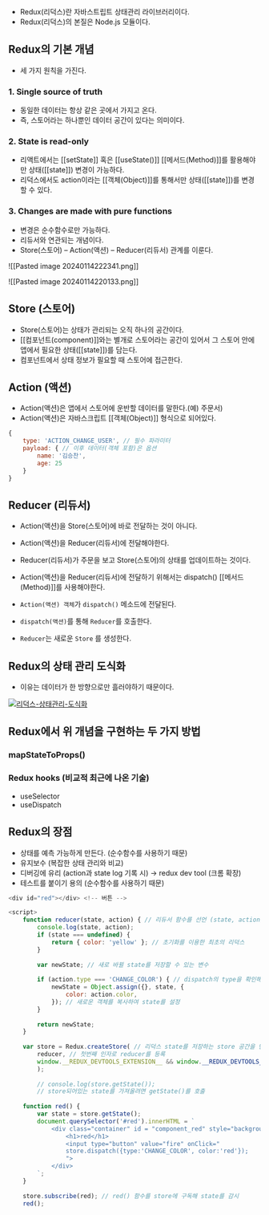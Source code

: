 - Redux(리덕스)란 자바스트립트 상태관리 라이브러리이다.
- Redux(리덕스)의 본질은 Node.js 모듈이다.

## Redux의 기본 개념 
- 세 가지 원칙을 가진다.
### 1. Single source of truth
- 동일한 데이터는 항상 같은 곳에서 가지고 온다.
- 즉, 스토어라는 하나뿐인 데이터 공간이 있다는 의미이다.
### 2. State is read-only
- 리액트에서는 [[setState]] 혹은 [[useState()]] [[메서드(Method)]]를 활용해야만 상태([[state]]) 변경이 가능하다.
- 리덕스에서도 action이라는 [[객체(Object)]]를 통해서만 상태([[state]])를 변경할 수 있다.
### 3. Changes are made with pure functions
- 변경은 순수함수로만 가능하다.
- 리듀서와 연관되는 개념이다.
- Store(스토어) – Action(액션) – Reducer(리듀서) 관계를 이룬다.

![[Pasted image 20240114222341.png]]

![[Pasted image 20240114220133.png]]

## Store (스토어)
- Store(스토어)는 상태가 관리되는 오직 하나의 공간이다.
- [[컴포넌트(component)]]와는 별개로 스토어라는 공간이 있어서 그 스토어 안에 앱에서 필요한 상태([[state]])를 담는다.
- 컴포넌트에서 상태 정보가 필요할 때 스토어에 접근한다.

## Action (액션)
- Action(액션)은 앱에서 스토어에 운반할 데이터를 말한다.(예) 주문서)  
- Action(액션)은 자바스크립트 [[객체(Object)]] 형식으로 되어있다.
```js
{
	type: 'ACTION_CHANGE_USER', // 필수 파라미터
	payload: { // 이후 데이터(객체 포함)은 옵션
		name: '김승찬',
		age: 25
	}
}
```

## Reducer (리듀서)
- Action(액션)을 Store(스토어)에 바로 전달하는 것이 아니다.
- Action(액션)을 Reducer(리듀서)에 전달해야한다.
- Reducer(리듀서)가 주문을 보고 Store(스토어)의 상태를 업데이트하는 것이다.
- Action(액션)을 Reducer(리듀서)에 전달하기 위해서는 dispatch() [[메서드(Method)]]를 사용해야한다.

- `Action(액션) 객체`가 `dispatch()` 메소드에 전달된다.
- `dispatch(액션)`를 통해 `Reducer`를 호출한다.
- `Reducer`는 새로운 `Store` 를 생성한다.

## Redux의 상태 관리 도식화

- 이유는 데이터가 한 방향으로만 흘러야하기 때문이다.

[![리덕스-상태관리-도식화](https://i0.wp.com/hanamon.kr/wp-content/uploads/2021/07/%E1%84%85%E1%85%B5%E1%84%83%E1%85%A5%E1%86%A8%E1%84%89%E1%85%B3-%E1%84%89%E1%85%A1%E1%86%BC%E1%84%90%E1%85%A2%E1%84%80%E1%85%AA%E1%86%AB%E1%84%85%E1%85%B5-%E1%84%83%E1%85%A9%E1%84%89%E1%85%B5%E1%86%A8%E1%84%92%E1%85%AA.png?resize=944%2C707&ssl=1)](https://hanamon.kr/redux%eb%9e%80-%ec%83%81%ed%83%9c-%ea%b4%80%eb%a6%ac-%eb%9d%bc%ec%9d%b4%eb%b8%8c%eb%9f%ac%eb%a6%ac/%e1%84%85%e1%85%b5%e1%84%83%e1%85%a5%e1%86%a8%e1%84%89%e1%85%b3-%e1%84%89%e1%85%a1%e1%86%bc%e1%84%90%e1%85%a2%e1%84%80%e1%85%aa%e1%86%ab%e1%84%85%e1%85%b5-%e1%84%83%e1%85%a9%e1%84%89%e1%85%b5%e1%86%a8/)

## Redux에서 위 개념을 구현하는 두 가지 방법
### mapStateToProps()

### Redux hooks (비교적 최근에 나온 기술)
- useSelector
- useDispatch
## Redux의 장점
- 상태를 예측 가능하게 만든다. (순수함수를 사용하기 때문)
- 유지보수 (복잡한 상태 관리와 비교)
- 디버깅에 유리 (action과 state log 기록 시) → redux dev tool (크롬 확장)
- 테스트를 붙이기 용의 (순수함수를 사용하기 때문)


```js
<div id="red"></div> <!-- 버튼 -->

<script>
	function reducer(state, action) { // 리듀서 함수를 선언 (state, action)을 가짐
		console.log(state, action);
		if (state === undefined) {
			return { color: 'yellow' }; // 초기화를 이용한 최초의 리덕스
		}
		
		var newState; // 새로 바뀔 state를 저장할 수 있는 변수
		
		if (action.type === 'CHANGE_COLOR') { // dispatch의 type을 확인해서 같으면
			newState = Object.assign({}, state, {
				color: action.color,
			}); // 새로운 객체를 복사하여 state를 설정
		}
		
		return newState;
	}
	
	var store = Redux.createStore( // 리덕스 state를 저장하는 store 공간을 만듬
		reducer, // 첫번째 인자로 reducer를 등록
		window.__REDUX_DEVTOOLS_EXTENSION__ && window.__REDUX_DEVTOOLS_EXTENSION__() // Redux 툴로 디버깅을 할 수 있는 코드
		);
		
		// console.log(store.getState()); 
		// store되어있는 state를 가져올려면 getState()를 호출
		
	function red() {
		var state = store.getState();
		document.querySelector('#red').innerHTML = `
			<div class="container" id = "component_red" style="background-color:${state.color}">
				<h1>red</h1>
				<input type="button" value="fire" onClick="
				store.dispatch({type:'CHANGE_COLOR', color:'red'});
				">
			</div>
		`;
	}
	
	store.subscribe(red); // red() 함수를 store에 구독해 state를 감시
	red();
```